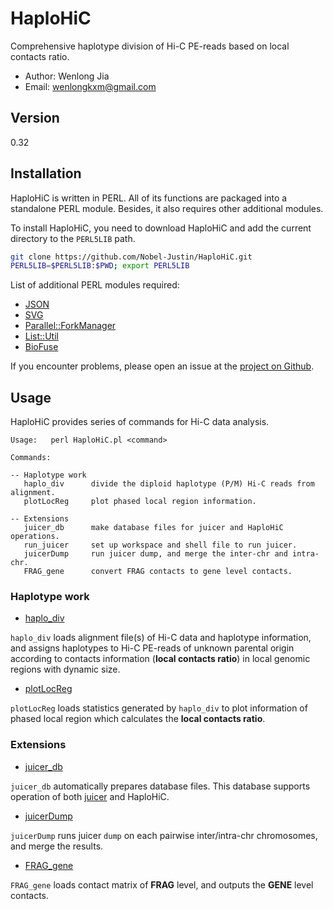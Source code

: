 <!-- 1.0, 2020-01-24 -->
# HaploHiC

Comprehensive haplotype division of Hi-C PE-reads based on local contacts ratio.

- Author: Wenlong Jia
- Email:  wenlongkxm@gmail.com

## Version
0.32

## Installation

HaploHiC is written in PERL. All of its functions are packaged into a standalone PERL module. Besides, it also requires other additional modules.

To install HaploHiC, you need to download HaploHiC and add the current directory to the `PERL5LIB` path.
```bash
git clone https://github.com/Nobel-Justin/HaploHiC.git
PERL5LIB=$PERL5LIB:$PWD; export PERL5LIB
```
List of additional PERL modules required:
- [JSON](https://metacpan.org/pod/JSON)
- [SVG](https://metacpan.org/pod/SVG)
- [Parallel::ForkManager](https://metacpan.org/pod/Parallel::ForkManager)
- [List::Util](https://metacpan.org/pod/List::Util)
- [BioFuse](https://github.com/Nobel-Justin/BioFuse)

If you encounter problems, please open an issue at the [project on Github](https://github.com/Nobel-Justin/HaploHiC/issues).

## Usage
HaploHiC provides series of commands for Hi-C data analysis.
```
Usage:   perl HaploHiC.pl <command>

Commands:

-- Haplotype work
   haplo_div      divide the diploid haplotype (P/M) Hi-C reads from alignment.
   plotLocReg     plot phased local region information.

-- Extensions
   juicer_db      make database files for juicer and HaploHiC operations.
   run_juicer     set up workspace and shell file to run juicer.
   juicerDump     run juicer dump, and merge the inter-chr and intra-chr.
   FRAG_gene      convert FRAG contacts to gene level contacts.
```

### Haplotype work
- [haplo_div](./manual/haplo_div.md)

`haplo_div` loads alignment file(s) of Hi-C data and haplotype information, and assigns haplotypes to Hi-C PE-reads of unknown parental origin according to contacts information (**local contacts ratio**) in local genomic regions with dynamic size.

- [plotLocReg](./manual/plotLocReg.md)

`plotLocReg` loads statistics generated by `haplo_div` to plot information of phased local region which calculates the **local contacts ratio**.

### Extensions
- [juicer_db](./manual/juicer_db.md)

`juicer_db` automatically prepares database files. This database supports operation of both [juicer](https://github.com/aidenlab/juicer) and HaploHiC.

- [juicerDump](./manual/juicerDump.md)

`juicerDump` runs juicer `dump` on each pairwise inter/intra-chr chromosomes, and merge the results.

- [FRAG_gene](./manual/FRAG_gene.md)

`FRAG_gene` loads contact matrix of **FRAG** level, and outputs the **GENE** level contacts.
